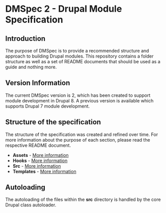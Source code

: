 # DMSpec 2 - Drupal Module Specification

## Introduction
The purpose of DMSpec is to provide a recommended structure and approach to
building Drupal modules. This repository contains a folder structure as well as
a set of README documents that should be used as a guide and nothing more.

## Version Information
The current DMSpec version is 2, which has been created to support module
development in Drupal 8. A previous version is available which supports Drupal 7 
module development.

## Structure of the specification
The structure of the specification was created and refined over time. For more
information about the purpose of each section, please read the respective
README document.

* **Assets** - [More information](https://github.com/briward/dmspec/blob/develop/assets/README.md)
* **Hooks** - [More information](https://github.com/briward/dmspec/blob/develop/hooks/README.md)
* **Src** - [More information](https://github.com/briward/dmspec/blob/develop/src/README.md)
* **Templates** - [More information](https://github.com/briward/dmspec/blob/develop/templates/README.md)

## Autoloading
The autoloading of the files within the **src** directory is handled by the
core Drupal class autoloader.